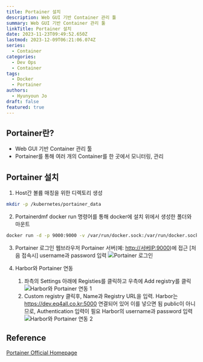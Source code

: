 ```yaml
---
title: Portainer 설치
description: Web GUI 기반 Container 관리 툴
summary: Web GUI 기반 Container 관리 툴
linkTitle: Portainer 설치
date: 2023-11-23T09:49:52.650Z
lastmod: 2023-12-09T06:21:06.074Z
series:
  - Container
categories:
  - Dev Ops
  - Container
tags:
  - Docker
  - Portainer
authors:
  - Hyunyoun Jo
draft: false
featured: true
---
```


## Portainer란?

- Web GUI 기반 Container 관리 툴
- Portainer를 통해 여러 개의 Container를 한 곳에서 모니터링, 관리

## Portainer 설치

1. Host간 볼륨 매칭을 위한 디렉토리 생성

```bash
mkdir -p /kubernetes/portainer_data
```

2. Portainerdmf docker run 명령어를 통해 docker에 설치
   위에서 생성한 폴더와 마운트

```bash
docker run -d -p 9000:9000 -v /var/run/docker.sock:/var/run/docker.sock -v /kubernetes/portainer_data:/data portainer/portainer-ce:latest
```

3. Portainer 로그인
   웹브라우저 Portainer 서버(예: <http://서버IP:9000>)에 접근
   [처음 접속시]
   username과 password 입력
   ![Portainer 로그인](media/images/portainer-1.png)

4. Harbor와 Portainer 연동
   1. 좌측의 Settings 아래에 Registies를 클릭하고 우측에 Add registry를 클릭
      ![Harbor와 Portainer 연동 1](media/images/portainer-2.png)
   2. Custom registry 클릭후, Name과 Registry URL을 입력.
      Harbor는 <https://dev.eq4all.co.kr:5000> 연결되어 있어 이를 넣으면 됨
      public이 아니므로, Authentication 입력이 필요
      Harbor의 username과 password 입력
      ![Harbor와 Portainer 연동 2](media/images/portainer-3.png)

## Reference

[Portainer Official Homepage](https://www.portainer.io/)
